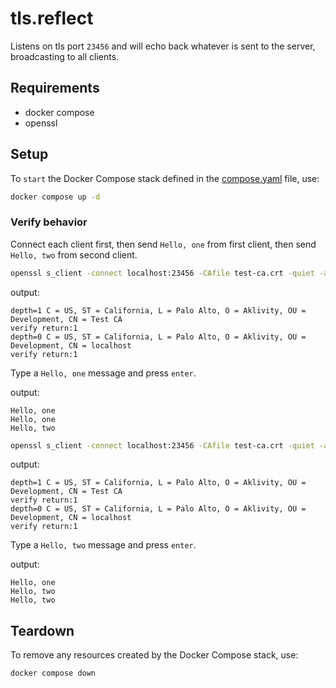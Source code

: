# tls.reflect

Listens on tls port `23456` and will echo back whatever is sent to the server, broadcasting to all clients.

## Requirements

- docker compose
- openssl

## Setup

To `start` the Docker Compose stack defined in the [compose.yaml](compose.yaml) file, use:

```bash
docker compose up -d
```

### Verify behavior

Connect each client first, then send `Hello, one` from first client, then send `Hello, two` from second client.

```bash
openssl s_client -connect localhost:23456 -CAfile test-ca.crt -quiet -alpn echo
```

output:

```text
depth=1 C = US, ST = California, L = Palo Alto, O = Aklivity, OU = Development, CN = Test CA
verify return:1
depth=0 C = US, ST = California, L = Palo Alto, O = Aklivity, OU = Development, CN = localhost
verify return:1
```

Type a `Hello, one` message and press `enter`.

output:

```text
Hello, one
Hello, one
Hello, two
```

```bash
openssl s_client -connect localhost:23456 -CAfile test-ca.crt -quiet -alpn echo
```

output:

```text
depth=1 C = US, ST = California, L = Palo Alto, O = Aklivity, OU = Development, CN = Test CA
verify return:1
depth=0 C = US, ST = California, L = Palo Alto, O = Aklivity, OU = Development, CN = localhost
verify return:1
```

Type a `Hello, two` message and press `enter`.

output:

```text
Hello, one
Hello, two
Hello, two
```

## Teardown

To remove any resources created by the Docker Compose stack, use:

```bash
docker compose down
```
